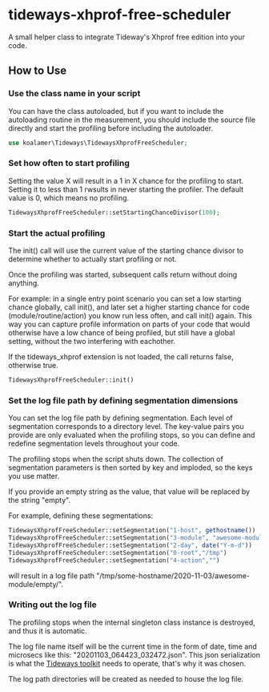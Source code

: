 # tideways-xhprof-free-scheduler

A small helper class to integrate Tideway's Xhprof free edition into your code.

## How to Use

### Use the class name in your script

You can have the class autoloaded, but if you want to include the autoloading routine in the measurement, you should include the source file directly and start the profiling before including the autoloader.

```php
use koalamer\Tideways\TidewaysXhprofFreeScheduler;
```

### Set how often to start profiling

Setting the value X will result in a 1 in X chance for the profiling to start. Setting it to less than 1 rwsults in never starting the profiler.
The default value is 0, which means no profiling.

```php
TidewaysXhprofFreeScheduler::setStartingChanceDivisor(100);
```

### Start the actual profiling

The init() call will use the current value of the starting chance divisor to determine whether to actually start profiling or not.

Once the profiling was started, subsequent calls return without doing anything.

For example: in a single entry point scenario you can set a low starting chance globally, call init(), and later set a higher starting chance for code (module/routine/action) you know run less often, and call init() again. This way you can capture profile information on parts of your code that would otherwise have a low chance of being profiled, but still have a global setting, without the two interfering with eachother.

If the tideways_xhprof extension is not loaded, the call returns false, otherwise true.

```php
TidewaysXhprofFreeScheduler::init()
```

### Set the log file path by defining segmentation dimensions

You can set the log file path by defining segmentation. Each level of segmentation corresponds to a directory level. The key-value pairs you provide are only evaluated when the profiling stops, so you can define and redefine segmentation levels throughout your code.

The profiling stops when the script shuts down. The collection of segmentation parameters is then sorted by key and imploded, so the keys you use matter.

If you provide an empty string as the value, that value will be replaced by the string "empty".

For example, defining these segmentations:

```php
TidewaysXhprofFreeScheduler::setSegmentation("1-host", gethostname())
TidewaysXhprofFreeScheduler::setSegmentation("3-module", "awesome-module")
TidewaysXhprofFreeScheduler::setSegmentation("2-day", date("Y-m-d"))
TidewaysXhprofFreeScheduler::setSegmentation("0-root","/tmp")
TidewaysXhprofFreeScheduler::setSegmentation("4-action","")
```

will result in a log file path "/tmp/some-hostname/2020-11-03/awesome-module/empty/".

### Writing out the log file

The profiling stops when the internal singleton class instance is destroyed, and thus it is automatic.

The log file name itself will be the current time in the form of date, time and microsecs like this: "20201103_064423_032472.json". This json serialization is what the [Tideways toolkit](https://github.com/tideways/toolkit) needs to operate, that's why it was chosen.

The log path directories will be created as needed to house the log file.
